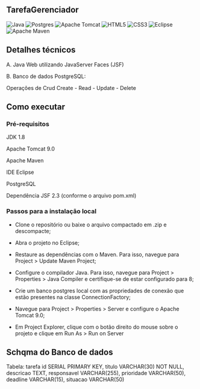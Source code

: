 ## TarefaGerenciador

![Java](https://img.shields.io/badge/java-%23ED8B00.svg?style=for-the-badge&logo=openjdk&logoColor=white) ![Postgres](https://img.shields.io/badge/postgres-%23316192.svg?style=for-the-badge&logo=postgresql&logoColor=white)  ![Apache Tomcat](https://img.shields.io/badge/apache%20tomcat-%23F8DC75.svg?style=for-the-badge&logo=apache-tomcat&logoColor=black) ![HTML5](https://img.shields.io/badge/html5-%23E34F26.svg?style=for-the-badge&logo=html5&logoColor=white) ![CSS3](https://img.shields.io/badge/css3-%231572B6.svg?style=for-the-badge&logo=css3&logoColor=white)  ![Eclipse](https://img.shields.io/badge/Eclipse-FE7A16.svg?style=for-the-badge&logo=Eclipse&logoColor=white) ![Apache Maven](https://img.shields.io/badge/Apache%20Maven-C71A36?style=for-the-badge&logo=Apache%20Maven&logoColor=white)

## Detalhes técnicos
A. Java Web utilizando JavaServer Faces (JSF)

B. Banco de dados PostgreSQL:

Operações de Crud Create - Read - Update - Delete

## Como executar

### Pré-requisitos

JDK 1.8

Apache Tomcat 9.0

Apache Maven

IDE Eclipse

PostgreSQL

Dependência JSF 2.3 (conforme o arquivo pom.xml)

### Passos para a instalação local

- Clone o repositório ou baixe o arquivo compactado em .zip e descompacte;

- Abra o projeto no Eclipse;

- Restaure as dependências com o Maven. Para isso, navegue para Project > Update Maven Project;

- Configure o compilador Java. Para isso, navegue para Project > Properties > Java Compiler e certifique-se de estar configurado para 8;

- Crie um banco postgres local com as propriedades de conexão que estão presentes na classe ConnectionFactory;

- Navegue para Project > Properties > Server e configure o Apache Tomcat 9.0;

- Em Project Explorer, clique com o botão direito do mouse sobre o projeto e clique em Run As > Run on Server

## Schqma do Banco de dados

Tabela: tarefa
id SERIAL PRIMARY KEY,
titulo VARCHAR(30) NOT NULL,
descricao TEXT, 
responsavel VARCHAR(255),
prioridade VARCHAR(50),
deadline VARCHAR(15),
situacao VARCHAR(50)


